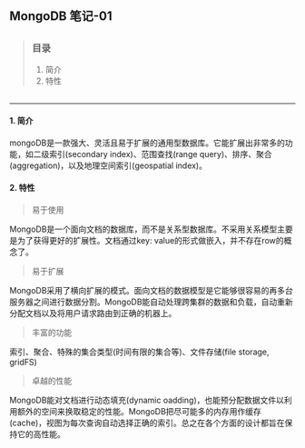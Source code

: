 ## MongoDB 笔记-01

> ##
> ### 目录
> 1. 简介
> 2. 特性
> ##

---

#### 1. 简介

mongoDB是一款强大、灵活且易于扩展的通用型数据库。它能扩展出非常多的功能，如二级索引(secondary index)、范围查找(range query)、排序、聚合(aggregation)，以及地理空间索引(geospatial index)。

#### 2. 特性

>易于使用

MongoDB是一个面向文档的数据库，而不是关系型数据库。不采用关系模型主要是为了获得更好的扩展性。文档通过key: value的形式做嵌入，并不存在row的概念了。
    
>易于扩展

MongoDB采用了横向扩展的模式。面向文档的数据模型是它能够很容易的再多台服务器之间进行数据分割。MongoDB能自动处理跨集群的数据和负载，自动重新分配文档以及将用户请求路由到正确的机器上。

> 丰富的功能

索引、聚合、特殊的集合类型(时间有限的集合等)、文件存储(file storage, gridFS)

> 卓越的性能

MongoDB能对文档进行动态填充(dynamic oadding)，也能预分配数据文件以利用额外的空间来换取稳定的性能。MongoDB把尽可能多的内存用作缓存(cache)，视图为每次查询自动选择正确的索引。总之在各个方面的设计都旨在保持它的高性能。
